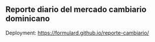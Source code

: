 ## Reporte diario del mercado cambiario dominicano

Deployment: https://formulard.github.io/reporte-cambiario/
